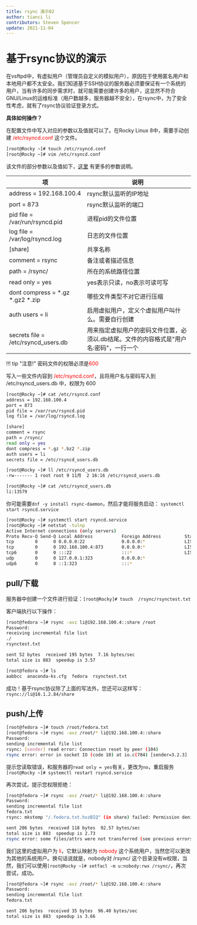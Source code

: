 ```yaml
---
title: rsync 演示02
author: tianci li
contributors: Steven Spencer
update: 2021-11-04
---
```


# 基于rsync协议的演示
在vsftpd中，有虚拟用户（管理员自定义的模拟用户），原因在于使用匿名用户和本地用户都不太安全。我们知道基于SSH协议的服务器必须要保证有一个系统的用户，当有许多的同步需求时，就可能需要创建许多的用户，这显然不符合GNU/Linux的运维标准（用户数越多，服务器越不安全），在rsync中，为了安全性考虑，就有了rsync协议验证登录方式。

**具体如何操作？**

在配置文件中写入对应的参数以及值就可以了。在Rocky Linux 8中，需要手动创建 <font color=red>/etc/rsyncd.conf</font> 这个文件。

```bash
[root@Rocky ~]# touch /etc/rsyncd.conf
[root@Rocky ~]# vim /etc/rsyncd.conf
```

该文件的部分参数以及值如下，[这里](04_rsync_configure.zh.md) 有更多的参数说明。

|项|说明|
|---|---|
| address = 192.168.100.4 | rsync默认监听的IP地址 |
| port = 873 | rsync默认监听的端口 |
| pid file = /var/run/rsyncd.pid | 进程pid的文件位置 |
| log file = /var/log/rsyncd.log | 日志的文件位置 |
| [share] | 共享名称 |
| comment = rsync | 备注或者描述信息 |
| path = /rsync/ | 所在的系统路径位置 |
| read only = yes| yes表示只读，no表示可读可写 |
| dont compress = \*.gz \*.gz2 \*.zip | 哪些文件类型不对它进行压缩 |
| auth users = li| 启用虚拟用户，定义个虚拟用户叫什么。需要自行创建|
| secrets file = /etc/rsyncd_users.db | 用来指定虚拟用户的密码文件位置，必须以.db结尾。文件的内容格式是"用户名:密码"，一行一个 |

!!! tip "注意!"
    密码文件的权限必须是<font color=red>600</font>

写入一些文件内容到 <font color=red>/etc/rsyncd.conf</font>，且将用户名与密码写入到 /etc/rsyncd_users.db 中，权限为 600

```bash
[root@Rocky ~]# cat /etc/rsyncd.conf
address = 192.168.100.4
port = 873
pid file = /var/run/rsyncd.pid
log file = /var/log/rsyncd.log

[share]
comment = rsync
path = /rsync/
read only = yes
dont compress = *.gz *.bz2 *.zip
auth users = li
secrets file = /etc/rsyncd_users.db

[root@Rocky ~]# ll /etc/rsyncd_users.db
-rw------- 1 root root 9 11月  2 16:16 /etc/rsyncd_users.db

[root@Rocky ~]# cat /etc/rsyncd_users.db
li:13579
```

你可能需要`dnf -y install rsync-daemon`，然后才能将服务启动： `systemctl start rsyncd.service`

```bash
[root@Rocky ~]# systemctl start rsyncd.service
[root@Rocky ~]# netstat -tulnp
Active Internet connections (only servers)
Proto Recv-Q Send-Q Local Address           Foreign Address         State       PID/Program name    
tcp        0      0 0.0.0.0:22              0.0.0.0:*               LISTEN      691/sshd            
tcp        0      0 192.168.100.4:873       0.0.0.0:*               LISTEN      4607/rsync          
tcp6       0      0 :::22                   :::*                    LISTEN      691/sshd            
udp        0      0 127.0.0.1:323           0.0.0.0:*                           671/chronyd         
udp6       0      0 ::1:323                 :::*                                671/chronyd  
```

## pull/下载

服务器中创建一个文件进行验证：`[root@Rocky]# touch  /rsync/rsynctest.txt`

客户端执行以下操作：

```bash
[root@fedora ~]# rsync -avz li@192.168.100.4::share /root
Password:
receiving incremental file list
./
rsynctest.txt

sent 52 bytes  received 195 bytes  7.16 bytes/sec
total size is 883  speedup is 3.57

[root@fedora ~]# ls
aabbcc  anaconda-ks.cfg  fedora  rsynctest.txt
```

成功！基于rsync协议除了上面的写法外，您还可以这样写：`rsync://li@10.1.2.84/share`

## push/上传

```bash
[root@fedora ~]# touch /root/fedora.txt
[root@fedora ~]# rsync -avz /root/* li@192.168.100.4::share
Password:
sending incremental file list
rsync: [sender] read error: Connection reset by peer (104)
rsync error: error in socket IO (code 10) at io.c(784) [sender=3.2.3]
```

提示您读取错误，和服务器的`read only = yes`有关，更改为`no`，重启服务`[root@Rocky ~]# systemctl restart rsyncd.service`

再次尝试，提示您权限拒绝：

```bash
[root@fedora ~]# rsync -avz /root/* li@192.168.100.4::share
Password:
sending incremental file list
fedora.txt
rsync: mkstemp "/.fedora.txt.hxzBIQ" (in share) failed: Permission denied (13)

sent 206 bytes  received 118 bytes  92.57 bytes/sec
total size is 883  speedup is 2.73
rsync error: some files/attrs were not transferred (see previous errors) (code 23) at main.c(1330) [sender=3.2.3]
```

我们这里的虚拟用户为 <font color=red>li</font>，它默认映射为 <font color=red>nobody</font> 这个系统用户，当然您可以更改为其他的系统用户。换句话说就是，nobody对 /rsync/ 这个目录没有w权限，当然，我们可以使用`[root@Rocky ~]# setfacl -m u:nobody:rwx /rsync/`，再次尝试，成功。

```bash
[root@fedora ~]# rsync -avz /root/* li@192.168.100.4::share
Password:
sending incremental file list
fedora.txt

sent 206 bytes  received 35 bytes  96.40 bytes/sec
total size is 883  speedup is 3.66

```
